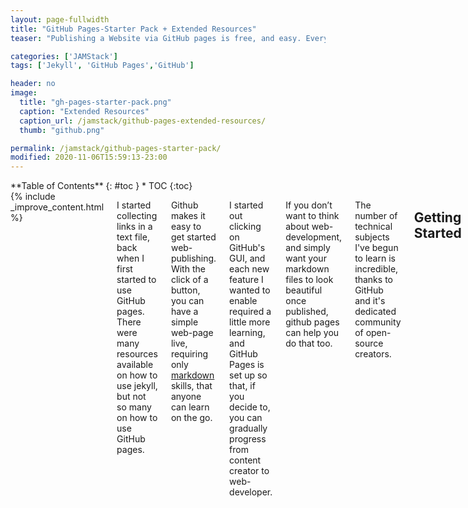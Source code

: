 ```yaml
---
layout: page-fullwidth
title: "GitHub Pages-Starter Pack + Extended Resources"
teaser: "Publishing a Website via GitHub pages is free, and easy. Everything you need to get going in one place plus extended resources."

categories: ['JAMStack']
tags: ['Jekyll', 'GitHub Pages','GitHub']

header: no
image: 
  title: "gh-pages-starter-pack.png"
  caption: "Extended Resources"
  caption_url: /jamstack/github-pages-extended-resources/
  thumb: "github.png"

permalink: /jamstack/github-pages-starter-pack/
modified: 2020-11-06T15:59:13-23:00
---
```

<div class="row">
<div class="medium-4 medium-push-8 columns" markdown="1">
<div class="panel radius" markdown="1">
**Table of Contents**
{: #toc }
*  TOC
{:toc}
</div>
</div><!-- /.medium-4.columns -->

<div class="medium-8 medium-pull-4 columns" markdown="1">
{% include _improve_content.html %}

I started collecting links in a text file, back when I first started to use GitHub pages. There were many resources available on how to use jekyll, but not so many on how to use GitHub pages.

Github makes it easy to get started web-publishing. With the click of a button, you can have a simple web-page live, requiring only [markdown](https://guides.github.com/pdfs/markdown-cheatsheet-online.pdf) skills, that anyone can learn on the go.

I started out clicking on GitHub's GUI, and each new feature I wanted to enable required a little more learning, and GitHub Pages is set up so that, if you decide to, you can gradually progress from content creator to web-developer. 

If you don’t want to think about web-development, and simply want your markdown files to look beautiful once published, github pages can help you do that too.

The number of technical subjects I've begun to learn is incredible, thanks to GitHub and it's dedicated community of open-source creators.

## Getting Started

Before you start using Jekyll or any other [static site generators](https://web-work.tools/jamstack/static-site-generators/), it's helpful to understand how GitHub pages works.

![](https://user-images.githubusercontent.com/44134283/98421763-15ce8900-2058-11eb-93fe-969403fb4fee.png)

In your repository settings you'll find various options of where to publish your site from.

![image](https://user-images.githubusercontent.com/44134283/98423000-4d8b0000-205b-11eb-80d4-1e7503b70800.png)

Whichever of those options you choose, you can drop an index.html in the root of whatever location you chose in the above settings, and that site will be published.

### Repository Naming Conventions

The first repository for your web-page must be named like so: `username.github.io`. For example, the repository for my personal page is called `infominer33.github.io`.  Simply create a new repository, and if your github username is `@awesomesauce` then you would create a new directory named `awesomesauce.github.io`.

Every other repository you own can also be made into its own web-page, that will published off of your user page, with the same name following your domain. So if you have a repository called, `/Dynamite` and you go into settings select pages to publish from the master branch, then that page will be found at `https://awesomesauce.github.io/Dynamite`.

So [github.com/didecentral/didecentral.github.io](https://github.com/didecentral/didecentral.github.io) is published at [decentralized-id.com](https://decentralized-id.com), because I have a custom domain. But it can still be found at, [infominer33.github.io/DIDecentralized](https://decentralized-id.com).

Following these steps, so far, is all without jekyll, just html, css, and javascript. 

### Classic Themes

You can install 'classic themes' simply by copying (or forking) their repository to a space you control, and change them by editing their files manually. These are just files and folders, with everything where you can see it.

* [drjekyllthemes.github.io](https://drjekyllthemes.github.io) (classic 'files and folders')
* [ChristopherA/simplest-github-page](https://github.com/ChristopherA/simplest-github-page)
* [prose/starter](https://github.com/prose/starter)
* [kinlane/beforeeighteen](https://github.com/kinlane/beforeeighteen) (template for presentation style pages.)

### Resources

* [Github Pages Community Forum](https://github.community/t5/GitHub-Pages/bd-p/pages)
* [https://pages.github.com/versions/](https://pages.github.com/versions/) - These plugins can be used via gh-pages.
* [Configuring a Publishing Source for GitHub Pages](https://help.github.com/en/articles/configuring-a-publishing-source-for-github-pages)
* [help.github.com - User, Organization, and Project Pages](https://help.github.com/en/articles/user-organization-and-project-pages)
* [Getting started with GitHub Pages: Part 4 -- Customizing your Pages site](https://github.community/t5/Support-Protips/Getting-started-with-GitHub-Pages-Part-4-Customizing-your-Pages/ba-p/4058)
* [Clearing Up Confusion around Baseurl](https://byparker.com/blog/2014/clearing-up-confusion-around-baseurl/)

## Jekyll

What separates 'classic themes' from jekyll themes is a configuration file called `_config.yml`. This lets jekyll know how to build your site, and it lets github know it can be built. 

![](https://web-work.tools/images/gh-jekyll.png)

* [Jekyll README](https://github.com/jekyll/jekyll/blob/master/README.markdown)
* [Jekyll Configuration options](https://jekyllrb.com/docs/configuration/options/)
* [Jekyll - Cheat Sheet](https://devhints.io/jekyll)
* [Jekyll Community Forum](http://talk.jekyllrb.com/)
* [Jekyll - Pagination Docs](https://jekyllrb.com/docs/pagination/)
* [Jekyll - Navigation Tutorial](https://jekyllrb.com/tutorials/navigation/)
* [Jekyll - Static Site Generator - Tutorial](https://www.youtube.com/playlist?list=PLLAZ4kZ9dFpOPV5C5Ay0pHaa0RJFhcmcB) Youtube Playlist (2017)
* [GitHub Pages and Jekyll](https://www.youtube.com/playlist?list=PLWzwUIYZpnJuT0sH4BN56P5oWTdHJiTNq) - These videos teach you how to use GitHub Pages to create and manage websites, docs, and Jekyll blogs (2020)
* [planetjekyll](https://github.com/planetjekyll)
  * [planetjekyll/awesome-jekyll](https://github.com/planetjekyll/awesome-jekyll)

### Official GitHub Pages Themes

The simplest way to use jekyll\github-pages is to choose one of the [official GitHub pages themes](https://pages.github.com/themes/). 

![](https://i.imgur.com/sw4Iann.png)

Those basic github themes are mostly for developers who want a page to put up for a software project, or anyone who just wants a basic blog to get started learning. Using the theme chooser, you can get started writing blogs immediately, and begin learning the basics of how jekyll sites are configured. 

Once installed, I cloned those repos locally so its easier to see how everything works. Then, if I want to configure a file that's not in my repository, I have a copy nearby. You can grab the `_layouts/default.html`, put it in your repo, and get a feel for how configuring that template shapes your entire site. But then you configure individual pages, and parts of your site to display differently. 

GitHub Pages has [the following themes](https://pages.github.com/themes/) built in, you can begin learning with a few clicks:

* [Architect](https://github.com/pages-themes/architect)
* [Cayman](https://github.com/pages-themes/cayman)
* [Dinky](https://github.com/pages-themes/dinky)
* [Hacker](https://github.com/pages-themes/hacker)
* [Leap day](https://github.com/pages-themes/leap-day)
* [Merlot](https://github.com/pages-themes/merlot)
* [Midnight](https://github.com/pages-themes/midnight)
* [Minima](https://github.com/jekyll/minima)
* [Minimal](https://github.com/pages-themes/minimal)
* [Modernist](https://github.com/pages-themes/modernist)
* [Slate](https://github.com/pages-themes/slate)
* [Tactile](https://github.com/pages-themes/tactile)
* [Time machine](https://github.com/pages-themes/time-machine)

After you've learned the ropes, it's easy to bring any content you created to a new theme.

#### ¡!Create an index.md¡!

Although pages will build an index.html from your readme.md, pages will not behave as expected if you try to do any configuration or additional optimization with only readme.md.

In that index.md you need to include front matter:

```
---
layout: default
---
```

There is a plugin that will builds index files from all the readme.md files of your repository.. but it has trouble creating an index.html from your repositories primary README.md.


### Finding Jekyll Themes

There are tons of themes available for Jekyll... it's just not neccessarily easy to figure out how to use them, when you're first learning. Especially because they've all been built with\for different versions of Jekyll.

After I find a theme I like, I fork it and then go to settings and choose master, docs, or gh-pages, depending on how the site is designed, to make sure it's working. I've spent a lot of time configuring themes I didn't verify I could get running first. Don't do that :) 

* [github.com/topics/jekyll-theme](https://github.com/topics/jekyll-theme)
* [planetjekyll/awesome-jekyll-themes](https://github.com/planetjekyll/awesome-jekyll-themes) (gem-based)
* [themes.jekyllrc.org](http://themes.jekyllrc.org/)
* [Jekyll Theme Showcase](http://talk.jekyllrb.com/t/jekyll-theme-showcase-share-your-jekyll-themes/1382)
* [techgaun.github.io/active-forks](https://techgaun.github.io/active-forks) - Find active forks of your favorite GitHub repos.

### Minimal Mistakes

When I was first looking for a jekyll theme, I couldn't get away from this theme in google search results, and had a lot of trouble getting others to work. Minimal Mistakes is probably the most robust and reliable jekyll theme available.

Not only that, it has **excellent** documentation! You can find pretty much everything you need to run Minimal Mistakes in the Quickstart Guide, Sample Posts and Collections, along with their corresponding files on Github.

Minimal Mistakes is forkable to create a working site, and its a gem-based theme.

* [minimal-mistakes/docs/quick-start-guide](https://mmistakes.github.io/minimal-mistakes/docs/quick-start-guide/)
* [Sample Posts](https://mmistakes.github.io/minimal-mistakes/year-archive/)
* [Sample Collections](https://mmistakes.github.io/minimal-mistakes/collection-archive/)
* [mmistakes/minimal-mistakes](https://github.com/mmistakes/minimal-mistakes)
  ![](https://i.imgur.com/Ua8hFx8.png)
    * [Minimal Mistakes remote theme starter](https://github.com/mmistakes/mm-github-pages-starter)
    * [mmistakes/minimal-mistakes-algolia-search](https://github.com/mmistakes/minimal-mistakes-algolia-search) - reference if you have problems enabling search.
* [mmistakes/jekyll-theme-unit-test](https://github.com/mmistakes/jekyll-theme-unit-test)
* [Minimal Mistakes Navigation Examples](https://github.com/mmistakes/minimal-mistakes/blob/master/docs/_data/navigation.yml)
* [Minimal Mistakes - Post Archive with Feature Rows](https://mmistakes.github.io/minimal-mistakes/post-archive-feature-rows/) [[source]](https://github.com/mmistakes/minimal-mistakes/blob/master/docs/_pages/post-archive-feature-rows.html)
* [minimal-mistakes/markup-syntax-highlighting/](https://mmistakes.github.io/minimal-mistakes/markup-syntax-highlighting/)

I have my own demo site with lots of detailed instructions on how I set them up, you can check out here: [web-work.tools/minimal-mistakes/](https://web-work.tools/minimal-mistakes/)

### Other Jekyll Themes I Like

Here are some themes that have caught my eye, and I know they work.

* [Type on Strap](https://sylhare.github.io/Type-on-Strap/) - [Source](https://github.com/sylhare/Type-on-Strap)
* [Beautiful Jekyll](http://deanattali.com/beautiful-jekyll) - [Source](https://github.com/daattali/beautiful-jekyll)
* [Feeling Responsive](http://phlow.github.io/feeling-responsive/) - [Source](https://github.com/Phlow/feeling-responsive)
* [Just the Docs](https://pmarsceill.github.io/just-the-docs/)
* [Documentation Theme Jekyll](https://idratherbewriting.com/documentation-theme-jekyll)
* [projectpages.github.io/project-pages/](https://projectpages.github.io/project-pages/)
  * [project-pages/wiki](https://github.com/projectpages/project-pages/wiki)
* [bradleytaunt/lightspeed](https://github.com/bradleytaunt/lightspeed)
* [era.yayd.in/jekyll-bulma/](https://era.yayd.in/jekyll-bulma/)
* [https://ndrewtl.github.io/airspace-jekyll/](https://ndrewtl.github.io/airspace-jekyll/)
  * [ndrewtl/airspace-jekyll/](https://github.com/ndrewtl/airspace-jekyll/)
* [github/personal-website](https://github.com/github/personal-website)
  > Code that'll help you kickstart a personal website that showcases your work as a software developer.
  ![](https://imgur.com/7UjPtdAl.png)
* [polyglot.untra.io](https://polyglot.untra.io/) - multi-lingual publishing.
* [hydecorp/hydejack](https://github.com/hydecorp/hydejack) 
  - [/hydecorp/hydejack-starter-kit](https://github.com/qwtel/hydejack-starter-kit)
  * [Hydejack Documentation.pdf](http://nickengmann.com/Documentation.pdf)
  * [Hydejack Advanced](https://github.com/hydecorp/hydejack/blob/master/docs/advanced.md)

#### Themes by [@mmistakes](https://github.com/mmistakes):

* [So Simple Theme](https://mmistakes.github.io/so-simple-theme/) - [Source](https://github.com/mmistakes/so-simple-theme)
* [Basically Basic](https://mmistakes.github.io/jekyll-theme-basically-basic/) - [source](https://github.com/mmistakes/jekyll-theme-basically-basic) - [with algolia](https://github.com/mmistakes/jekyll-theme-basically-basic-algolia-search)
* [Skinny Bones](https://mmistakes.github.io/skinny-bones-jekyll/) - [source](https://github.com/mmistakes/skinny-bones-jekyll)
* [Hpstr](https://mmistakes.github.io/hpstr-jekyll-theme/) - [source](https://github.com/mmistakes/hpstr-jekyll-theme)

## Setup

### Front Matter

* [Front Matter](https://jekyllrb.com/docs/front-matter/)
* [YAML front matter in Jekyll](http://simpleprimate.com/blog/front-matter)
* [YAML tutorial in the context of Jekyll](https://idratherbewriting.com/documentation-theme-jekyll/mydoc_yaml_tutorial)

### Layouts

Layouts are preconfigured page templates. When I started, it was too much to think about layouts, and I would use "single" and "page". Now that I am using blog posts.. (because they populate your RSS feed, and increases their portability) I'm also using the Home layout:

![](https://imgur.com/ikX9wF6l.png)

* [https://jekyllrb.com/docs/step-by-step/04-layouts/](https://jekyllrb.com/docs/step-by-step/04-layouts/)
* [documentation-theme-jekyll/tag_special_layouts.html](https://idratherbewriting.com/documentation-theme-jekyll/tag_special_layouts.html)

### Collections 
* [https://jekyllrb.com/docs/collections/](https://jekyllrb.com/docs/collections/)
* [http://stories.upthebuzzard.com/jekyll_notes/](http://stories.upthebuzzard.com/jekyll_notes/)
  * [using-jekyll-collections.html](http://stories.upthebuzzard.com/jekyll_notes/2017-02-15-using-jekyll-collections.html)
  * [prev-and-next-within-a-jekyll-collection.html](http://stories.upthebuzzard.com/jekyll_notes/2017-02-19-prev-and-next-within-a-jekyll-collection.html)
  * [sort-order-of-jekyll-collections.html](http://stories.upthebuzzard.com/jekyll_notes/2017-02-19-sort-order-of-jekyll-collections.html)
  * [accessing-jekyll-collection-details-from-a-post.html](http://stories.upthebuzzard.com/jekyll_notes/2017-02-19-accessing-jekyll-collection-details-from-a-post.html)

### Plugins
* [jekyllrb.com/docs/plugins/installation/](https://jekyllrb.com/docs/plugins/installation/)
* [planetjekyll/awesome-jekyll-plugins](https://github.com/planetjekyll/awesome-jekyll-plugins)
* [Jekyll-Target-Blank](https://keith-mifsud.me/projects/jekyll-target-blank)
* [https://github.com/jekyll/jekyll-mentions/](https://github.com/jekyll/jekyll-mentions/)
* [Github Flavored Emoji for Jekyll](https://github.com/jekyll/jemoji)
* [Adding Jekyll Plugins to a GitHub Pages Site - help.github.com](https://help.github.com/en/articles/adding-jekyll-plugins-to-a-github-pages-site)
* [Creating Custom 404 page](https://help.github.com/en/articles/creating-a-custom-404-page-for-your-github-pages-site)
* [Implemented the "Edit this page" feature. jekyll#3495](https://github.com/delftswa2014/jekyll/commit/e109555aa0533148c53200e63d1e60a3acf67e74)
* [Jekyll Redirect Plugin](https://help.github.com/en/articles/redirects-on-github-pages)

Use `redirect_from: internal/url` to change the location you are publishing, but keep old links.
Use `redirect_to: https://external.url` to send visitors somewhere else (perhaps you want it to live on another site, but not lose your valuable links :)
{: .notice }

### Domains

* [Configuring a custom domain for your GitHub Pages site](https://help.github.com/en/articles/using-a-custom-domain-with-github-pages)
* [Using Custom Domain for Github Pages](https://medium.com/@hossainkhan/using-custom-domain-for-github-pages-86b303d3918a)
* [namecheap.com - How do I link my domain to GitHub Pages](https://www.namecheap.com/support/knowledgebase/article.aspx/9645/2208/how-do-i-link-my-domain-to-github-pages)

## Customizations

* [Justin James - Jekyll Category](https://digitaldrummerj.me/categories/jekyll/)
* [Social Media Share Bar](https://mycyberuniverse.com/social-media-share-bar-jekyll-blog-website.html)
* [Validating Links and Images](https://digitaldrummerj.me/jekyll-validating-links-and-images/)
* [longqian.me/](http://longqian.me/) -Metamask Donation Button.
* [Simple Share buttons for Jekyll blog](https://superdevresources.com/share-buttons-jekyll/)
* [Embed files from a github repository onto your page.](http://gist-it.appspot.com/)
* [Redirecting GitHub Pages after a repository move](https://gist.github.com/domenic/1f286d415559b56d725bee51a62c24a7)
* [Hacking a Routing Component in Jekyll](https://www.sitepoint.com/hacking-routing-component-jekyll/)
* [Multiple Authors for the Same Post](https://github.com/mmistakes/minimal-mistakes/issues/1341#issuecomment-505660670)
* [Setup GitHub Pages "gh-pages" branch and "master" branch as subfolders of a parent project folder ("grandmaster").](https://gist.github.com/chrisjacob/833223)
* [13 Steps to a Faster Jekyll Website](https://wiredcraft.com/blog/make-jekyll-fast)
* [benbalter/jekyll-style-guide](https://github.com/benbalter/jekyll-style-guide)

### Comments
* [Github Issues for Blog Comments](http://artsy.github.io/blog/2017/07/15/Comments-are-on/)
* [A repo you can use to work-around GH issue comment request limmits.](https://github.com/orta/gh-commentify)
* [Various ways you can add comments to your static site](https://darekkay.com/blog/static-site-comments/)
* [Add comments to your jekyll powered blog](https://github.com/damieng/jekyll-blog-comments)
* [Setting up Staticman Server](https://www.flyinggrizzly.net/2017/12/setting-up-staticman-server/)
  * [new feature! added comments to this *static* website](https://www.edwinwenink.xyz/posts/18-comments/)
* [Going static part 2: static comments](https://mademistakes.com/articles/jekyll-static-comments/)
  * [Improving static comments with Jekyll & Staticman](https://mademistakes.com/articles/improving-jekyll-static-comments/)

### Search

* [Elasticsearch for Jekyll](https://blog.omc.io/elasticsearch-for-jekyll-part-1-ab456ac7c093)
* [Adding Custom Google Search](https://digitaldrummerj.me/blogging-on-github-part-7-adding-a-custom-google-search/)
* [github.com/algolia/jekyll-algolia](https://github.com/algolia/jekyll-algolia)
* [community.algolia.com/jekyll-algolia/blog.html](https://community.algolia.com/jekyll-algolia/blog.html)
* [https://www.algolia.com/doc/](https://www.algolia.com/doc/)

## SEO

* [Use Jekyll like a pro: Improving SEO](https://codeburst.io/use-jekyll-like-a-pro-improving-seo-c8cfb81781b7)

### Jekyll-SEO-Tag

* [Search Engine Optimization for Github Pages - help.github.com](https://help.github.com/en/articles/search-engine-optimization-for-github-pages)
* [jekyll/jekyll-seo-tag](https://github.com/jekyll/jekyll-seo-tag)
* [pmarsceill/jekyll-seo-gem](https://github.com/pmarsceill/jekyll-seo-gem)
* [Override default jekyll-seo-tag template](https://github.com/meedan/meedan.code/commit/a9ad6e794fffd35035aa7e5bfb1200a34fe0e479)
* [Tips to Optimize Jekyll SEO](https://blog.webjeda.com/optimize-jekyll-seo/)
* [10 Must do Jekyll SEO optimizations](https://blog.webjeda.com/optimize-jekyll-seo/#6-open-graph-and-twitter-cards-in-jekyll)

### Open Graph, Twitter Cards, Favicons and More

* [Open Graph Tags, Twitter Cards, Rich Pins](https://warfareplugins.com/open-graph-tags-twitter-cards-rich-pins/)
* [A basic tutorial on "How to get the most out of embeds?" for a discord-friendly website!](https://www.reddit.com/r/discordapp/comments/82p8i6/a_basic_tutorial_on_how_to_get_the_most_out_of/) (supports og values)
  * [DiscordApp Developers - Channel Embed Limits](https://discordapp.com/developers/docs/resources/channel#embed-limits)
* [Check how other apps see your site](https://debug.iframely.com/) - Debug your URLs against oEmbed, Twitter Cards, Open Graph and Iframely specs
* [realfavicongenerator.net](https://realfavicongenerator.net) 
  > The strict minimum for the master picture is 70x70. Your picture is 225x225, which is ok. However, it is recommended to use a picture of at least 260x260. If you still want to use your picture, some of the derivated favicons will not be generated, such as the high resolution tile for Windows 8 / IE 11.
* [ogp.me](http://ogp.me) - Open Graph Webpage (really good resource for Facebook and beyond. (great links at bottom.)
* [developers.google.com - Breadcrumbs](https://developers.google.com/search/docs/data-types/breadcrumb)
  ![](https://i.imgur.com/TWbbVhn.png)
* [Googles guide to enhancing your site's metadata](https://developers.google.com/search/docs/guides/enhance-site)
* [Twitter Card Validator](https://cards-dev.twitter.com/validator)
* [About Cards - developer.twitter.com](https://developer.twitter.com/en/docs/tweets/optimize-with-cards/overview/abouts-cards)
* [https://github.com/jekyll/jekyll-mentions/](https://github.com/jekyll/jekyll-mentions/)

## Gem Based Themes

Gem files are ruby packages that contain all of the files necessary for building your site, allowing you to keep your repository un-cluttered, and keeps your site up to date, when the gems developer makes updates. 

If you want to change a file that's in the gem, you just create the directory and put the file where it goes, to configure as you wish. 

* [Using Jekyll gem-based themes on Github Pages](https://4brunu.github.io/blog/2017/01/29/using-jekyll-gem-based-themes-on-github-pages)
* [planetjekyll/awesome-jekyll-themes](https://github.com/planetjekyll/awesome-jekyll-themes)

Until [GitHub Actions](https://github.com/marketplace/actions/jekyll-actions) were introduced, you needed to [Install jekyll](https://jekyllrb.com/docs/installation/) and build them locally, to the `docs` directory, which you may have noticed as an option in your repository settings. 

For user or organization pages, you can only publish from the master directory. So, this will only work for projects other than your homepage, or your organizations homepage. 

Although that's consistant with everything I've read, in practice I've found that after forking minimal mistakes, and setting up the gemfile, it will build the site for me. So I think having the entire project in my master, not relying on the gem, jekyll will build the site from master. (see `decentralized-id/decentralized-id.github.io`'s: ['_config.yml'](https://github.com/Decentralized-ID/decentralized-id.github.io/blob/master/_config.yml)) and [`gemfile`](https://github.com/Decentralized-ID/decentralized-id.github.io/blob/master/_config.yml) for reference) 

There's also using the [gh-pages](https://gist.github.com/chrisjacob/1086274/382ef1ccc22b57b9b1f0e3a362b39e806b9ba04c) branch, but that's getting a little more technical.

Until you've set up a few different sites, and figure out the ins and outs, it will take some tinkering to figure it out.

### Build with Jekyll Locally

You will find that GitHub error messages are not very descriptive. Buidling your site locally is the best way to figure out why GitHub Pages can't build your site.

#### _config.yml

You can set the destination in your `_config.yml`, otherwise jekyll will build to the `_site` directory, which is usually added to your `.gitignore` file.

```yml
destination: docs
```

If you're publishing from the `docs` directory, be sure and don't add that to your `.gitignore`, since you want your website uploaded to GitHub to be published..

#### Gemfile

Then add the gem and its source, also add any plugins you are using:

```
source 'https://rubygems.org'
gem "minimal-mistakes-jekyll"

gem "jekyll-paginate"
gem "jekyll-sitemap"
gem "jekyll-gist"
gem "jekyll-feed"
gem "jemoji"
gem "jekyll-include-cache"
```

#### Install and Build the Site

Hopefully you have [installed `git`](/git-starter-pack/), by now. You'll need that to push any local changes to GitHub.

* [Install jekyll](https://jekyllrb.com/docs/installation/) 
* [Install bundler](https://bundler.io/)

Then use bundler to install the theme

`bundle update`

`bundle install`

Build gives an error message if the build fails

`bundle exec jekyll build`

Serve builds and "serves" a local browsable copy

`bundle exec jekyll serve`

Trace gives details on errors (but won't always show your problem)

`bundle exec jekyll build --trace`

Verbose... you get the idea.

`bundle exec jekyll build --verbose`

### Resources

* [bundler.io](https://bundler.io/)
* [Setting up You GitHub Pages Site Locally with Jekyll](https://help.github.com/en/articles/setting-up-your-github-pages-site-locally-with-jekyll)
  * [Local development with GitHub Pages](https://github.community/t5/Support-Protips/Getting-started-with-GitHub-Pages-Part-3-Local-development-with/ba-p/2292)
* [Adding a Gem to your Gemfile - help.github.com](https://help.github.com/en/articles/adding-a-jekyll-theme-to-your-github-pages-site#adding-your-theme-as-a-gem-to-your-gemfile)
* [Run a Specific Version of Bundler](https://makandracards.com/makandra/9741-run-specific-version-of-bundler)
  * Can get older themes to work if you use the right verion of bundler (found in gemfile.lock).
* [gjtorikian/html-proofer](https://github.com/gjtorikian/html-proofer) - you got broken links bruh

### Remote Themes

This makes it simpler to keep your source files up to date. However, it is much slower than using gems to build locally (which only really matters if your site has a lot of content).
  
* [github.blog/2017-11-29-use-any-theme-with-github-pages/](https://github.blog/2017-11-29-use-any-theme-with-github-pages/)
* [Jekyll Remote Theme](https://github.com/benbalter/jekyll-remote-theme)
    
```
plugins:
  - jekyll-remote-theme

remote_theme: benbalter/retlab
```

Essentially, if you're just editing files on github, you should just add those lines to your _config.yml along w an index file and Jekyll should build your site.

## Technical

### Liquid

<img src="https://i.imgur.com/jMtd9WR.png"/>

* [Shopify - Liquid](http://shopify.github.io/liquid/tags/control-flow/)
* [Jekyll Variables and Liquid Template Tags-Cheatsheet](https://simpleit.rocks/ruby/jekyll/templates/jekyll-variables-and-liquid-template-tags-cheatsheet/)
* [Introduction to Liquid for Jekyll](https://learn.cloudcannon.com/jekyll/introduction-to-liquid/)
* [How to use Liquid Syntax in Jekyll?](https://blog.webjeda.com/jekyll-liquid/)

### Data

* [Data Files - jekyllrb](https://jekyllrb.com/docs/datafiles/)
* [Working with Jekyll data example site](https://billraymond.github.io/jekyll-data-example/) - [BillRaymond/jekyll-data-example](https://github.com/BillRaymond/jekyll-data-example)
  * [Working with Jekyll Data: Part 1 (slides only)](https://www.youtube.com/watch?v=7Jj-KX40iTE&feature=youtu.be&list=PLWzwUIYZpnJuT0sH4BN56P5oWTdHJiTNq) 
  * [Working with Jekyll Data Part 2: Built-in data](https://www.youtube.com/watch?v=d9obuvg3ReA&feature=youtu.be&list=PLWzwUIYZpnJuT0sH4BN56P5oWTdHJiTNq)
  * [Working with Jekyll Data, Part 3: Custom Data](https://www.youtube.com/watch?v=kKU-lMv5OZM&feature=youtu.be&list=PLWzwUIYZpnJuT0sH4BN56P5oWTdHJiTNq)
* [Accessing static files in Jekyll](https://mademistakes.com/notes/static-files/)
* [ashmaroli/jekyll-data](https://github.com/ashmaroli/jekyll-data)
* [How to easily use Airtable Data in Jekyll](https://community.airtable.com/t/how-to-easily-use-airtable-data-in-jekyll/3925)
* [mnyrop/pagemaster](https://github.com/mnyrop/pagemaster)
* [WAX - Reuse](https://minicomp.github.io/wax/reuse/)
  > Wax is inspired by FAIR data principles, and as such strives to make its collections findable, accessible, interoperable and reusable.
  > 
  > The demo site comes with a specific _include called interactive_metadata_table to help you make pages like this one complete with interactive DataTables and downloadable CSVs of collection metadata.
  * [Wax - Annotate](http://marii.info/annotate/)
* [Display Jupyter Notebooks with Jekyll](https://www.linode.com/docs/applications/project-management/jupyter-notebook-on-jekyll/)
* [Managing data with Jekyll](https://www.chenhuijing.com/blog/managing-data-with-jekyll/)
* [18F/jekyll-get](https://github.com/18F/jekyll-get)
* [HOW I CREATED A SIMPLE DBMS USING GITHUB, JEKYLL, PROSE AND HEROKU](http://fabian-kostadinov.github.io/2015/02/04/how-i-created-a-simple-dbms-using-github-jekyll-prose-and-heroku/)
* [Google Sheet To Github Website Lesson](https://contrafabulists-lessons.github.io/google-sheet-to-github-website/)

### JSON

* [A JSON content feed for Jekyll](https://natelandau.com/a-json-feed-for-jekyll/)
* [Counting and JSON output in Jekyll](http://www.cagrimmett.com/til/2016/05/20/json-output-in-jekyll.html)
* [Jekyll — Convert Full YAML Front-matter to XML/JSON](https://stackoverflow.com/questions/16889512/jekyll-convert-full-yaml-front-matter-to-xml-json)
* [Inlining JSON in a Jekyll Liquid Template](https://mrcoles.com/inlining-json-jekyll-liquid-template/)
* [Jekyll JSON API](https://www.techiediaries.com/how-to-use-jekyll-like-a-pro-output-data-as-json/)
* [JSON Feed Viewer](https://json-feed-viewer.herokuapp.com/feed/?url=https%3A%2F%2Fndarville.com%2Ffeed.json)

### API Evangelist 

* [WHAT IS OPENAPI?](https://kinlane.github.io/what-is-openapi/) - OpenAPI is a YAML / JSON specification for describing the surface area of web APIs.
* [Simple APIs With Jekyll and Github With Data Managed via Google Spreadsheets](https://dzone.com/articles/simple-apis-with-jekyll-and-github-with-data-manag)
* [Providing YAML driven XML, JSON, and Atom using Jekyll And Github](https://apievangelist.com/2016/09/19/providing-yaml-driven-xml-json-and-atom-using-jekyll-and-github/)
* [Google Spreadsheet To YAML On Jekyll](http://kinlane.com/2016/10/11/google-spreadsheet-to-yaml-on-jekyll/)
* [Using Github Repos And Jekyll As A Data Store](http://kinlane.com/2016/08/15/using-github-repos-and-jekyll-as-a-data-store/)
* [My Github Micro Tool Base](https://kinlane.github.io/github-micro-tool/)
* [OpenApi Toolbox Api Evangelist - Docs](http://openapi.toolbox.apievangelist.com/documentation/)
* [kinlane/OpenAPI-Specification](https://github.com/kinlane/OpenAPI-Specification)

## Automation

You can use GitHub actions or other CI to build your site automatically when you push to the repository and\or on a schedule. There are many other possibilities for creating content automatically based on web-events, and using staticman for forms that do more than just comments.

* [Alternatives to Heroku](https://alternativeto.net/software/heroku/?license=free)
* [benbalter/jekyllbot](https://github.com/benbalter/jekyllbot) - Listens for GitHub post-recieve service hooks messages, runs jekyll, and pushes the results back to GitHub. 
* [automate-github-pages-ifttt-glitch.html](https://webrender.net/2017/11/23/automate-github-pages-ifttt-glitch.html)
* [GH Pages Actions](https://michaelcurrin.github.io/code-cookbook/recipes/ci-cd/github-actions/workflows/jekyll/gh-pages-actions.html)
* [Huginn](https://github.com/huginn/huginn) - Create agents that monitor and act on your behalf. Your agents are standing by!
* [Staticman](https://staticman.net/)
* [eduardoboucas/staticman](https://github.com/eduardoboucas/staticman)

## Indieweb

This is beyond the scope of a GitHub pages post, but I can't help but adding a few links to indieweb. If you are publishing a personal blog, independent from an enterprise, then you are part of the indieweb.

<a href="https://web-work.tools/indieweb/" class="btn btn-success">web-work.tools/indieweb/</a>

* [indieweb.org](https://indieweb.org)
* [Micropub](https://indieweb.org/Micropub)
* [IndieAuth](https://indieweb.org/IndieAuth)
* [miklb/jekyll-indieweb](https://github.com/miklb/jekyll-indieweb)
* [Static Site Generators & the IndieWeb](https://www.growdigital.org/posts/static-site-generators-the-indieweb/)
* [Jekyll and the Indieweb](http://wordius.com/jekyll-and-the-indieweb/)
* [Implementing the Indieweb on a static website](https://vincentp.me/articles/2018/11/14/20-00/) - Sending and receiving Webmentions and Micropub on a static site
* [voxpelli/webpage-micropub-to-github/](https://github.com/voxpelli/webpage-micropub-to-github/)

</div>